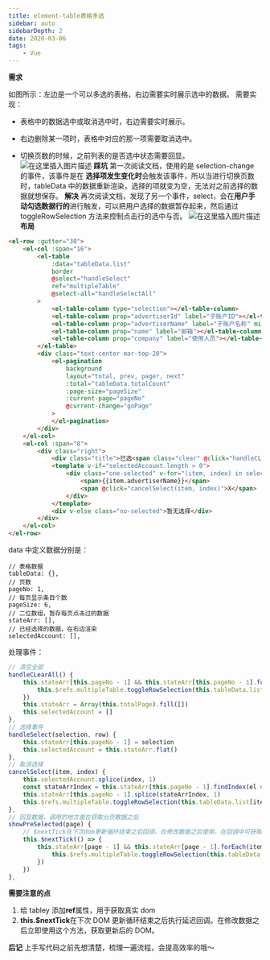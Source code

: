```yaml
---
title: element-table表格多选
sidebar: auto
sidebarDepth: 2
date: 2020-03-06
tags:
    - Vue
---
```


**需求**

如图所示：左边是一个可以多选的表格，右边需要实时展示选中的数据。
需要实现：

-   表格中的数据选中或取消选中时，右边需要实时展示。

-   右边删除某一项时，表格中对应的那一项需要取消选中。
-   切换页数的时候，之前列表的是否选中状态需要回显。
    ![在这里插入图片描述](https://img-blog.csdnimg.cn/20200306172847940.png?x-oss-process=image/watermark,type_ZmFuZ3poZW5naGVpdGk,shadow_10,text_aHR0cHM6Ly9ibG9nLmNzZG4ubmV0L3dlaXhpbl8zNjg5NDc0NQ==,size_16,color_FFFFFF,t_70)
    **踩坑**
    第一次阅读文档，使用的是 selection-change 的事件，该事件是在 **选择项发生变化时**会触发该事件，所以当进行切换页数时，tableData 中的数据重新渲染，选择的项就变为空，无法对之前选择的数据就想保存。
    **解决**
    再次阅读文档，发现了另一个事件，select，会在**用户手动勾选数据行的**进行触发，可以把用户选择的数据暂存起来，然后通过 toggleRowSelection 方法来控制点击行的选中与否。
    ![在这里插入图片描述](https://img-blog.csdnimg.cn/20200306185522749.png?x-oss-process=image/watermark,type_ZmFuZ3poZW5naGVpdGk,shadow_10,text_aHR0cHM6Ly9ibG9nLmNzZG4ubmV0L3dlaXhpbl8zNjg5NDc0NQ==,size_16,color_FFFFFF,t_70)
    **布局**

```html
<el-row :gutter="30">
    <el-col :span="16">
        <el-table
            :data="tableData.list"
            border
            @select="handleSelect"
            ref="multipleTable"
            @select-all="handleSelectAll"
        >
            <el-table-column type="selection"></el-table-column>
            <el-table-column prop="advertiserId" label="子账户ID"></el-table-column>
            <el-table-column prop="advertiserName" label="子账户名称" min-width="180px"></el-table-column>
            <el-table-column prop="name" label="邮箱"></el-table-column>
            <el-table-column prop="company" label="使用人员"></el-table-column>
        </el-table>
        <div class="text-center mar-top-20">
            <el-pagination
                background
                layout="total, prev, pager, next"
                :total="tableData.totalCount"
                :page-size="pageSize"
                :current-page="pageNo"
                @current-change="goPage"
            >
            </el-pagination>
        </div>
    </el-col>
    <el-col :span="8">
        <div class="right">
            <div class="title">已选<span class="clear" @click="handleCLearAll">清空全部</span></div>
            <template v-if="selectedAccount.length > 0">
                <div class="one-selected" v-for="(item, index) in selectedAccount" :key="index">
                    <span>{{item.advertiserName}}</span>
                    <span @click="cancelSelect(item, index)">X</span>
                </div>
            </template>
            <div v-else class="no-selected">暂无选择</div>
        </div>
    </el-col>
</el-row>
```

data 中定义数据分别是：

```
// 表格数据
tableData: {},
// 页数
pageNo: 1,
// 每页显示条目个数
pageSize: 6,
// 二位数组，暂存每页点击过的数据
stateArr: [],
// 已经选择的数据，在右边渲染
selectedAccount: [],
```

处理事件：

```js
// 清空全部
handleCLearAll() {
    this.stateArr[this.pageNo - 1] && this.stateArr[this.pageNo - 1].forEach(item => {
        this.$refs.multipleTable.toggleRowSelection(this.tableData.list[item.index], false)
    })
    this.stateArr = Array(this.totalPage).fill([])
    this.selectedAccount = []
},
// 选择事件
handleSelect(selection, row) {
    this.stateArr[this.pageNo - 1] = selection
    this.selectedAccount = this.stateArr.flat()
},
// 取消选择
cancelSelect(item, index) {
    this.selectedAccount.splice(index, 1)
    const stateArrIndex = this.stateArr[this.pageNo - 1].findIndex(el => el.index === item.index)
    this.stateArr[this.pageNo - 1].splice(stateArrIndex, 1)
    this.$refs.multipleTable.toggleRowSelection(this.tableData.list[item.index], false)
},
// 回显数据，调用的地方是在获取分页数据之后
showPreSelected(page) {
    // $nextTick在下次dom更新循环结束之后回调，在修改数据之后使用，在回调中可获取更新后的Dom
    this.$nextTick(() => {
        this.stateArr[page - 1] && this.stateArr[page - 1].forEach(item => {
            this.$refs.multipleTable.toggleRowSelection(this.tableData.list[item.index], true)
        })
    })
},
```

**需要注意的点**

1. 给 tabley 添加**ref**属性，用于获取真实 dom
2. **this.\$nextTick**在下次 DOM 更新循环结束之后执行延迟回调。在修改数据之后立即使用这个方法，获取更新后的 DOM。

**后记**
上手写代码之前先想清楚，梳理一遍流程，会提高效率的哦～
